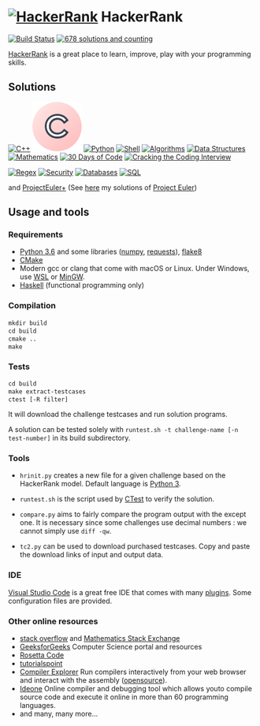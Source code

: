 # [![HackerRank](https://hrcdn.net/hackerrank/assets/brand/h_mark_sm-30dc0e0cbd2dded63b294819ff853a90.svg)](https://www.hackerrank.com) HackerRank

[![Build Status](https://travis-ci.org/rene-d/hackerrank.svg?branch=master)](https://travis-ci.org/rene-d/hackerrank) [![678 solutions and counting](https://img.shields.io/badge/Challenges-678-blue.svg)](https://www.hackerrank.com/rene_d?hr_r=1)

[HackerRank](https://www.hackerrank.com/dashboard) is a great place to learn, improve, play with your programming skills.

## Solutions

[![C++](https://hrcdn.net/hackerrank/assets/dashboard/cpp-4644489c8b8e68a81dd0ccfac5097c2e.svg)](cpp/)
[![C](assets_c.svg)](c/)
[![Python](https://hrcdn.net/hackerrank/assets/dashboard/python-473706315bc214a540c1ca7b57f60854.svg)](python/)
[![Shell](https://hrcdn.net/hackerrank/assets/dashboard/shell-5c42f1aa41f72148347b7e91bf46ae4f.svg)](shell/)
[![Algorithms](https://hrcdn.net/hackerrank/assets/dashboard/algorithms-ea9e958ddb5b097c5ebcdd22de4a9766.svg)](algorithms/)
[![Data Structures](https://hrcdn.net/hackerrank/assets/dashboard/data-structures-e83daf9e8769351037cc25ff131931d1.svg)](data-structures/)
[![Mathematics](https://hrcdn.net/hackerrank/assets/dashboard/mathematics-3ec234bd89020880ff0349f9cacdab30.svg)](mathematics/)
[![30 Days of Code](https://hrcdn.net/hackerrank/assets/dashboard/30-days-of-code-bf00cb8a1c6f38bf917f45ea7ab2bf6b.svg)](tutorials/30-days-of-code/)
[![Cracking the Coding Interview](https://hrcdn.net/hackerrank/assets/dashboard/cracking-the-coding-interview-a56b2213a9c4f9393bfeb13261449c37.svg)](tutorials/cracking-the-coding-interview/)

[![Regex](https://hrcdn.net/hackerrank/assets/dashboard/regex-d83b1db79fe03650410202032d3b8afd.svg)](regex/)
[![Security](https://hrcdn.net/hackerrank/assets/dashboard/security-ee10c8f654e78f4659d5dc6305768a63.svg)](security/)
[![Databases](https://hrcdn.net/hackerrank/assets/dashboard/databases-0ff7fcc96c1e9516abc9ea327c9a0ef9.svg)](databases/)
[![SQL](https://hrcdn.net/hackerrank/assets/dashboard/sql-be1ac821f4358a522d8eba7600e69549.svg)](sql/)

and [ProjectEuler+](contests/projecteuler/) (See [here](https://github.com/rene-d/math/tree/master/projecteuler) my solutions of [Project Euler](https://projecteuler.net/))

## Usage and tools

### Requirements

- [Python 3.6](https://www.python.org) and some libraries ([numpy](http://www.numpy.org), [requests](http://html.python-requests.org)), [flake8](http://flake8.readthedocs.io/)
- [CMake](https://cmake.org)
- Modern gcc or clang that come with macOS or Linux. Under Windows, use [WSL](https://docs.microsoft.com/en-us/windows/wsl/install-win10) or [MinGW](http://www.mingw.org).
- [Haskell](https://www.haskell.org) (functional programming only)

### Compilation

    mkdir build
    cd build
    cmake ..
    make

### Tests

    cd build
    make extract-testcases
    ctest [-R filter]

It will download the challenge testcases and run solution programs.

A solution can be tested solely with `runtest.sh -t challenge-name [-n test-number]` in its build subdirectory.

### Tools

- `hrinit.py` creates a new file for a given challenge based on the HackerRank model. Default language is [Python 3](https://wiki.python.org/moin/Python2orPython3).

- `runtest.sh` is the script used by [CTest](https://cmake.org/Wiki/CMake/Testing_With_CTest) to verify the solution.

- `compare.py` aims to fairly compare the program output with the except one. It is necessary since some challenges use decimal numbers : we cannot simply use `diff -qw`.

- `tc2.py` can be used to download purchased testcases. Copy and paste the download links of input and output data.


### IDE

[Visual Studio Code](https://code.visualstudio.com) is a great free IDE that comes with many [plugins](https://marketplace.visualstudio.com/vscode). Some configuration files are provided.

### Other online resources

* [stack overflow](https://stackoverflow.com) and [Mathematics Stack Exchange](https://math.stackexchange.com)
* [GeeksforGeeks](https://www.geeksforgeeks.org) Computer Science portal and resources
* [Rosetta Code](http://rosettacode.org/wiki/Rosetta_Code)
* [tutorialspoint](https://www.tutorialspoint.com/)
* [Compiler Explorer](https://godbolt.org) Run compilers interactively from your web browser and interact with the assembly ([opensource](https://github.com/mattgodbolt/compiler-explorer)).
* [Ideone](https://ideone.com) Online compiler and debugging tool which allows youto compile source code and execute it online in more than 60 programming languages.
* and many, many more...

